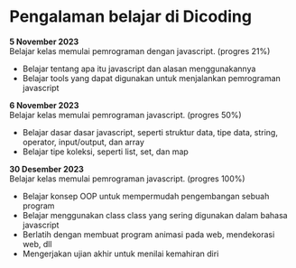 # Pengalaman belajar di Dicoding

**5 November 2023**<br>
Belajar kelas memulai pemrograman dengan javascript. (progres 21%)
* Belajar tentang apa itu javascript dan alasan menggunakannya
* Belajar tools yang dapat digunakan untuk menjalankan pemrograman javascript

**6 November 2023**<br>
Belajar kelas memulai pemrograman javascript. (progres 50%)
* Belajar dasar dasar javascript, seperti struktur data, tipe data, string, operator, input/output, dan array
* Belajar tipe koleksi, seperti list, set, dan map

**30 Desember 2023**<br>
Belajar kelas memulai pemrograman javascript. (progres 100%)
* Belajar konsep OOP untuk mempermudah pengembangan sebuah program
* Belajar menggunakan class class yang sering digunakan dalam bahasa javascript
* Berlatih dengan membuat program animasi pada web, mendekorasi web, dll
* Mengerjakan ujian akhir untuk menilai kemahiran diri
